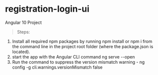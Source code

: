 # registration-login-ui
Angular 10 Project

> Steps:

1. Install all required npm packages by running npm install or npm i from the command line in the project root folder (where the package.json is located).
2. start the app with the Angular CLI command ng serve --open
3. Run the command to suppress the version mismatch warning - ng config -g cli.warnings.versionMismatch false

